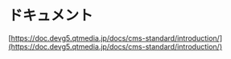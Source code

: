 # ドキュメント

[https://doc.devg5.qtmedia.jp/docs/cms-standard/introduction/](https://doc.devg5.qtmedia.jp/docs/cms-standard/introduction/)
